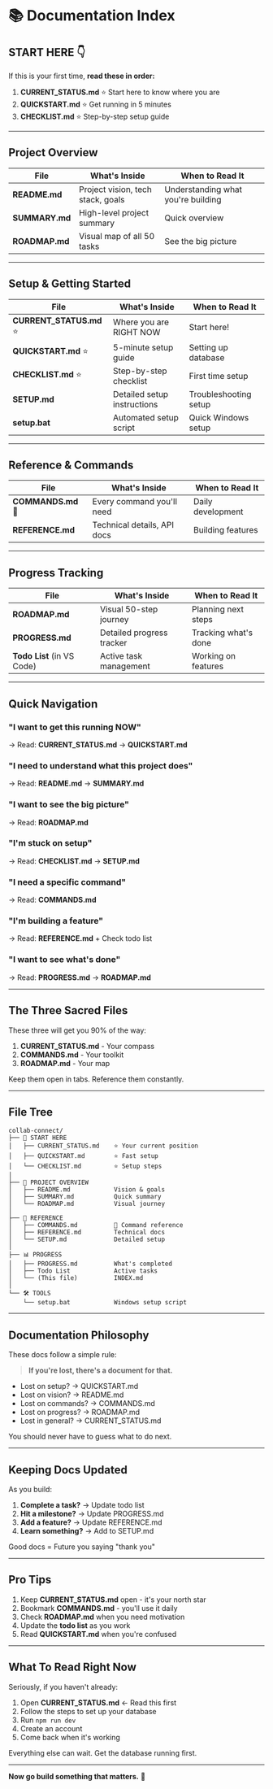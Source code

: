 # 📚 Documentation Index

## START HERE 👇

If this is your first time, **read these in order:**

1. **CURRENT_STATUS.md** ⭐ Start here to know where you are
2. **QUICKSTART.md** ⭐ Get running in 5 minutes
3. **CHECKLIST.md** ⭐ Step-by-step setup guide

---

## Project Overview

| File | What's Inside | When to Read It |
|------|---------------|-----------------|
| **README.md** | Project vision, tech stack, goals | Understanding what you're building |
| **SUMMARY.md** | High-level project summary | Quick overview |
| **ROADMAP.md** | Visual map of all 50 tasks | See the big picture |

---

## Setup & Getting Started

| File | What's Inside | When to Read It |
|------|---------------|-----------------|
| **CURRENT_STATUS.md** ⭐ | Where you are RIGHT NOW | Start here! |
| **QUICKSTART.md** ⭐ | 5-minute setup guide | Setting up database |
| **CHECKLIST.md** ⭐ | Step-by-step checklist | First time setup |
| **SETUP.md** | Detailed setup instructions | Troubleshooting setup |
| **setup.bat** | Automated setup script | Quick Windows setup |

---

## Reference & Commands

| File | What's Inside | When to Read It |
|------|---------------|-----------------|
| **COMMANDS.md** 📖 | Every command you'll need | Daily development |
| **REFERENCE.md** | Technical details, API docs | Building features |

---

## Progress Tracking

| File | What's Inside | When to Read It |
|------|---------------|-----------------|
| **ROADMAP.md** | Visual 50-step journey | Planning next steps |
| **PROGRESS.md** | Detailed progress tracker | Tracking what's done |
| **Todo List** (in VS Code) | Active task management | Working on features |

---

## Quick Navigation

### "I want to get this running NOW"
→ Read: **CURRENT_STATUS.md** → **QUICKSTART.md**

### "I need to understand what this project does"
→ Read: **README.md** → **SUMMARY.md**

### "I want to see the big picture"
→ Read: **ROADMAP.md**

### "I'm stuck on setup"
→ Read: **CHECKLIST.md** → **SETUP.md**

### "I need a specific command"
→ Read: **COMMANDS.md**

### "I'm building a feature"
→ Read: **REFERENCE.md** + Check todo list

### "I want to see what's done"
→ Read: **PROGRESS.md** → **ROADMAP.md**

---

## The Three Sacred Files

These three will get you 90% of the way:

1. **CURRENT_STATUS.md** - Your compass
2. **COMMANDS.md** - Your toolkit  
3. **ROADMAP.md** - Your map

Keep them open in tabs. Reference them constantly.

---

## File Tree

```
collab-connect/
├── 📘 START HERE
│   ├── CURRENT_STATUS.md    ⭐ Your current position
│   ├── QUICKSTART.md        ⭐ Fast setup
│   └── CHECKLIST.md         ⭐ Setup steps
│
├── 📙 PROJECT OVERVIEW
│   ├── README.md            Vision & goals
│   ├── SUMMARY.md           Quick summary
│   └── ROADMAP.md           Visual journey
│
├── 📗 REFERENCE
│   ├── COMMANDS.md          📖 Command reference
│   ├── REFERENCE.md         Technical docs
│   └── SETUP.md             Detailed setup
│
├── 📊 PROGRESS
│   ├── PROGRESS.md          What's completed
│   ├── Todo List            Active tasks
│   └── (This file)          INDEX.md
│
└── 🛠️ TOOLS
    └── setup.bat            Windows setup script
```

---

## Documentation Philosophy

These docs follow a simple rule:

> **If you're lost, there's a document for that.**

- Lost on setup? → QUICKSTART.md
- Lost on vision? → README.md
- Lost on commands? → COMMANDS.md
- Lost on progress? → ROADMAP.md
- Lost in general? → CURRENT_STATUS.md

You should never have to guess what to do next.

---

## Keeping Docs Updated

As you build:

1. **Complete a task?** → Update todo list
2. **Hit a milestone?** → Update PROGRESS.md
3. **Add a feature?** → Update REFERENCE.md
4. **Learn something?** → Add to SETUP.md

Good docs = Future you saying "thank you"

---

## Pro Tips

1. Keep **CURRENT_STATUS.md** open - it's your north star
2. Bookmark **COMMANDS.md** - you'll use it daily
3. Check **ROADMAP.md** when you need motivation
4. Update the **todo list** as you work
5. Read **QUICKSTART.md** when you're confused

---

## What To Read Right Now

Seriously, if you haven't already:

1. Open **CURRENT_STATUS.md** ← Read this first
2. Follow the steps to set up your database
3. Run `npm run dev`
4. Create an account
5. Come back when it's working

Everything else can wait. Get the database running first.

---

**Now go build something that matters.** 🚀
